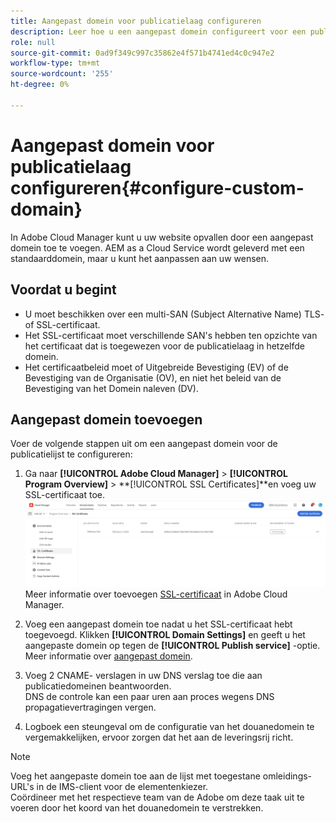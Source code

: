 ```yaml
---
title: Aangepast domein voor publicatielaag configureren
description: Leer hoe u een aangepast domein configureert voor een publicatielaag in Adobe Cloud Manager.
role: null
source-git-commit: 0ad9f349c997c35862e4f571b4741ed4c0c947e2
workflow-type: tm+mt
source-wordcount: '255'
ht-degree: 0%

---
```



# Aangepast domein voor publicatielaag configureren{#configure-custom-domain}

In Adobe Cloud Manager kunt u uw website opvallen door een aangepast domein toe te voegen. AEM as a Cloud Service wordt geleverd met een standaarddomein, maar u kunt het aanpassen aan uw wensen.
<!-- For example, AEM sites can use `sites.custom_domain.com`, and the AEM publish domain can be accessed via `assets.custom_domain.com`. Additionally, getting an SSL certificate for assets.pmi.com with a SAN entry for `delivery.custom_domain.com` improves security and trustworthiness. -->

## Voordat u begint

* U moet beschikken over een multi-SAN (Subject Alternative Name) TLS- of SSL-certificaat.
* Het SSL-certificaat moet verschillende SAN&#39;s hebben ten opzichte van het certificaat dat is toegewezen voor de publicatielaag in hetzelfde domein.
* Het certificaatbeleid moet of Uitgebreide Bevestiging (EV) of de Bevestiging van de Organisatie (OV), en niet het beleid van de Bevestiging van het Domein naleven (DV).


## Aangepast domein toevoegen

Voer de volgende stappen uit om een aangepast domein voor de publicatielijst te configureren:

1. Ga naar **[!UICONTROL Adobe Cloud Manager]** > **[!UICONTROL Program Overview]** > **[!UICONTROL SSL Certificates]**en voeg uw SSL-certificaat toe.
   ![image](/help/assets/assets/ssl-certificate.png)
Meer informatie over toevoegen [SSL-certificaat](https://experienceleague.adobe.com/docs/experience-manager-cloud-service/content/implementing/using-cloud-manager/manage-ssl-certificates/add-ssl-certificate.html?lang=en) in Adobe Cloud Manager.

1. Voeg een aangepast domein toe nadat u het SSL-certificaat hebt toegevoegd. Klikken **[!UICONTROL Domain Settings]** en geeft u het aangepaste domein op tegen de **[!UICONTROL Publish service]** -optie.
   <br> Meer informatie over [aangepast domein](https://experienceleague.adobe.com/docs/experience-manager-cloud-service/content/implementing/using-cloud-manager/custom-domain-names/add-custom-domain-name.html?lang=en).

1. Voeg 2 CNAME- verslagen in uw DNS verslag toe die aan publicatiedomeinen beantwoorden.
   <br> DNS de controle kan een paar uren aan proces wegens DNS propagatievertragingen vergen.

1. Logboek een steungeval om de configuratie van het douanedomein te vergemakkelijken, ervoor zorgen dat het aan de leveringsrij richt.

>[!NOTE]
>
> Voeg het aangepaste domein toe aan de lijst met toegestane omleidings-URL&#39;s in de IMS-client voor de elementenkiezer.<br>Coördineer met het respectieve team van de Adobe om deze taak uit te voeren door het koord van het douanedomein te verstrekken.
